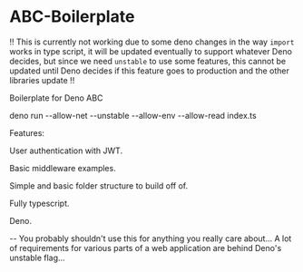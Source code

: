 # ABC-Boilerplate
!! This is currently not working due to some deno changes in the way `import` works in type script, it will be updated eventually to support whatever Deno decides, but since we need `unstable` to use some features, this cannot be updated until Deno decides if this feature goes to production and the other libraries update !!

Boilerplate for Deno ABC

deno run --allow-net --unstable --allow-env --allow-read index.ts


Features: 

User authentication with JWT.

Basic middleware examples.

Simple and basic folder structure to build off of. 

Fully typescript.

Deno.


-- You probably shouldn't use this for anything you really care about... A lot of requirements for various parts of a web application are behind Deno's unstable flag...
